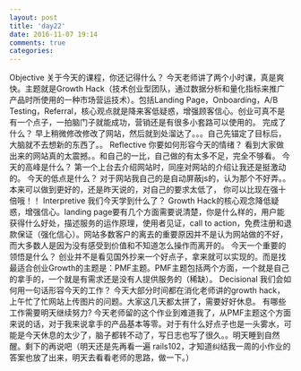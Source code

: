 ```yaml
---
layout: post
title: 'day22'
date: 2016-11-07 19:14
comments: true
categories: 
---
```

Objective
关于今天的课程，你还记得什么？
今天老师讲了两个小时课，真是爽快。主题就是Growth Hack（技术创业型团队，通过数据分析和量化指标来推广产品时所使用的一种市场营运技术）。包括Landing Page，Onboarding，A/B Testing，Referral，核心观点就是降来客低疑惑，增强顾客信心。创业可真不是有一个点子，一拍脑门子就能成功，营销还是有很多小套路可以使用的。
完成了什么？
早上稍微修改修改了网站，然后就到处溜达了。。。自己先锚定了目标后，大脑就不去想新的东西了。。
Reflective
你要如何形容今天的情绪？
看到大家做出来的网站真的太震撼。。和自己的一比，自己做的有太多不足，完全不够看。
今天的高峰是什么？
第一个上台去介绍网站时，同座对网站的介绍让我还是挺激动的。
今天的低点是什么？
对于网站我自己的是自动屏蔽js的，认为那个不好弄。。本来可以做到更好的，还是昨天说的，对自己的要求太低了，
你可以比现在强十倍哦！！
Interpretive
我们今天学到什么了？
Growth Hack的核心观念降低疑惑，增强信心。landing page要有几个方面需要说清楚，你是什么样的，用户能获得什么好处，描述服务的运作原理，使用者见证，call to action，免费注册和退款保证（强化信心）。网站多数客户的离去的重要原因并不是认为网站做的不好，而大多数人是因为没有感受到价值和不知道怎么操作而离开的。
今天一个重要的领悟是什么？
创业并不是看见国外抄来一个好点子，拿来就可以实现的。而是找最适合创业Growth的主题是：PMF主题。PMF主题包括两个方面，一个就是自己的拿手的，一个就是有需求还是没有人提供服务的（稀缺）。
Decisional
我们会如何用一句话形容今天的工作？
今天大部分时间都在消化老师讲的growth hack，上午忙了忙网站上传图片的问题。大家这几天都太拼了，需要好好休息。
有哪些工作需要明天继续努力?
今天老师留的这个作业到难道我了，从PMF主题这个方面来说的话，对于我来说拿手的产品基本等零。对于有什么好点子也是一头雾水，可能是今天休息的太少了，脑子都转不动了，写日志也写了很久。。明天睡到自然醒。剩下的再说吧（明天还是先再看一遍
rails102，才知道纠结我一周的小作业的答案也放了出来，明天去看看老师的思路，做一下。）